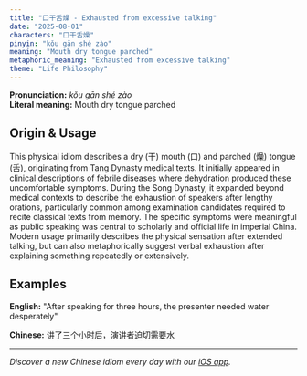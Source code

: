 ```yaml
---
title: "口干舌燥 - Exhausted from excessive talking"
date: "2025-08-01"
characters: "口干舌燥"
pinyin: "kǒu gān shé zào"
meaning: "Mouth dry tongue parched"
metaphoric_meaning: "Exhausted from excessive talking"
theme: "Life Philosophy"
---
```


**Pronunciation:** *kǒu gān shé zào*  
**Literal meaning:** Mouth dry tongue parched

## Origin & Usage

This physical idiom describes a dry (干) mouth (口) and parched (燥) tongue (舌), originating from Tang Dynasty medical texts. It initially appeared in clinical descriptions of febrile diseases where dehydration produced these uncomfortable symptoms. During the Song Dynasty, it expanded beyond medical contexts to describe the exhaustion of speakers after lengthy orations, particularly common among examination candidates required to recite classical texts from memory. The specific symptoms were meaningful as public speaking was central to scholarly and official life in imperial China. Modern usage primarily describes the physical sensation after extended talking, but can also metaphorically suggest verbal exhaustion after explaining something repeatedly or extensively.

## Examples

**English:** "After speaking for three hours, the presenter needed water desperately"

**Chinese:** 讲了三个小时后，演讲者迫切需要水

---

*Discover a new Chinese idiom every day with our [iOS app](https://apps.apple.com/us/app/daily-chinese-idioms/id6740611324).*

